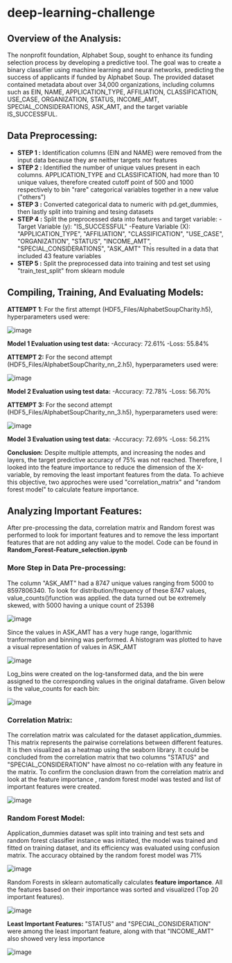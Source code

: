 # deep-learning-challenge

## Overview of the Analysis:
The nonprofit foundation, Alphabet Soup, sought to enhance its funding selection process by developing a predictive tool. The goal was to create a binary classifier using machine learning and neural networks, predicting the success of applicants if funded by Alphabet Soup. The provided dataset contained metadata about over 34,000 organizations, including columns such as EIN, NAME, APPLICATION_TYPE, AFFILIATION, CLASSIFICATION, USE_CASE, ORGANIZATION, STATUS, INCOME_AMT, SPECIAL_CONSIDERATIONS, ASK_AMT, and the target variable IS_SUCCESSFUL.

## Data Preprocessing:
 - **STEP 1 :** Identification columns (EIN and NAME) were removed from the input data because they are neither targets nor features
 - **STEP 2 :** Identified the number of unique values present in each columns. APPLICATION_TYPE and CLASSIFICATION, had more than 10 unique values, therefore created cutoff point of 500 and 1000 respectively to bin "rare" categorical variables together in a new value ("others")
 - **STEP 3 :** Converted categorical data to numeric with pd.get_dummies, then lastly split into training and tesing datasets
 - **STEP 4 :** Split the preprocessed data into features and target variable:
         -Target Variable (y): "IS_SUCCESSFUL"
         -Feature Variable (X): "APPLICATION_TYPE", "AFFILIATION", "CLASSIFICATION", "USE_CASE", "ORGANIZATION", "STATUS", "INCOME_AMT", "SPECIAL_CONSIDERATIONS", "ASK_AMT"
   This resulted in a data that included 43 feature variables 
 - **STEP 5 :** Split the preprocessed data into training and test set using "train_test_split" from sklearn module

## Compiling, Training, And Evaluating Models:
**ATTEMPT 1**: For the first attempt (HDF5_Files/AlphabetSoupCharity.h5), hyperparameters used were:

![image](https://github.com/NikitaGahoi/deep-learning-challenge/assets/136101293/bedc73a9-113e-4991-be82-31e5d4c61fda)

**Model 1 Evaluation using test data:**
-Accuracy: 72.61%
-Loss: 55.84%

**ATTEMPT 2:** For the second attempt (HDF5_Files/AlphabetSoupCharity_nn_2.h5), hyperparameters used were:

![image](https://github.com/NikitaGahoi/deep-learning-challenge/assets/136101293/5b1fef12-8314-46f6-b0ff-fd3c0a6ecf04)

**Model 2 Evaluation using test data:**
-Accuracy: 72.78%
-Loss: 56.70%

**ATTEMPT 3:** For the second attempt (HDF5_Files/AlphabetSoupCharity_nn_3.h5), hyperparameters used were:

![image](https://github.com/NikitaGahoi/deep-learning-challenge/assets/136101293/d872867f-5f0a-4244-9382-2bd462455e4b)

**Model 3 Evaluation using test data:**
-Accuracy: 72.69%
-Loss: 56.21%

**Conclusion:** Despite multiple attempts, and increasing the nodes and layers, the target predictive accuracy of 75% was not reached. Therefore, I looked into the feature importance to reduce the dimension of the X-variable, by removing the least important features from the data. To achieve this objective, two approches were used "correlation_matrix" and "random forest model" to calculate feature importance.

## Analyzing Important Features:
After pre-processing the data, correlation matrix and Random forest was performed to look for important features and to remove the less important features that are not adding any value to the model. Code can be found in **Random_Forest-Feature_selection.ipynb**

### More Step in Data Pre-processing:
The column "ASK_AMT" had a 8747 unique values ranging from 5000 to 8597806340. To look for distribution/frequency of these 8747 values, value_counts()function was applied. the data turned out be extremely skewed, with 5000 having a unique count of 25398

![image](https://github.com/NikitaGahoi/deep-learning-challenge/assets/136101293/b5b9c1c6-6350-4c7d-adca-71d3b56a2d9e)

Since the values in ASK_AMT has a very huge range, logarithmic tranformation and binning was performed. A histogram was plotted to have a visual representation of values in ASK_AMT

![image](https://github.com/NikitaGahoi/deep-learning-challenge/assets/136101293/16a683ff-4592-4b4d-8467-7958cab96551)

Log_bins were created on the log-tansformed data, and the bin were assigned to the corresponding values in the original dataframe. Given below is the value_counts for each bin:

![image](https://github.com/NikitaGahoi/deep-learning-challenge/assets/136101293/6bb223ed-b099-4240-ab12-8285c2276bbc)


### Correlation Matrix: 
The correlation matrix was calculated for the dataset application_dummies. This matrix represents the pairwise correlations between different features. It is then visualized as a heatmap using the seaborn library. It could be concluded from the correlation matrix that two columns "STATUS" and "SPECIAL_CONSIDERATION" have almost no co-relation with any feature in the matrix. To confirm the conclusion drawn from the correlation matrix and look at the feature importance , random forest model was tested and list of important features were created.

![image](https://github.com/NikitaGahoi/deep-learning-challenge/assets/136101293/2fa40605-be9b-47ee-87e7-d61320377aba)

### Random Forest Model:
Application_dummies dataset was split into training and test sets and random forest classifier instance was initiated, the model was trained and fitted on training dataset, and its efficiency was evaluated using confusion matrix. The accuracy obtained by the random forest model was 71%

![image](https://github.com/NikitaGahoi/deep-learning-challenge/assets/136101293/650d37a0-6922-447f-8062-68f3f7e70a45)

Random Forests in sklearn automatically calculates **feature importance**. All the features based on their importance was sorted and visualized (Top 20 important features).

![image](https://github.com/NikitaGahoi/deep-learning-challenge/assets/136101293/928ed0e3-6f86-4863-a250-2d2780584be4)

**Least Important Features:** "STATUS" and "SPECIAL_CONSIDERATION" were among the least important feature, along with that "INCOME_AMT" also showed very less importance

![image](https://github.com/NikitaGahoi/deep-learning-challenge/assets/136101293/fc93affa-cda8-4e9a-bd9a-dfc6065de0cb)






